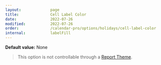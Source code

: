 ```yaml
---
layout:             page
title:              Cell Label Color
date:               2022-07-26
modified:           2022-07-26
order:              /calendar-pro/options/holidays/cell-label-color
internal:           labelFill
---
```

**Default value:** None

<todo></todo>

> This option is not controllable through a [Report Theme](../../features/themes.md).